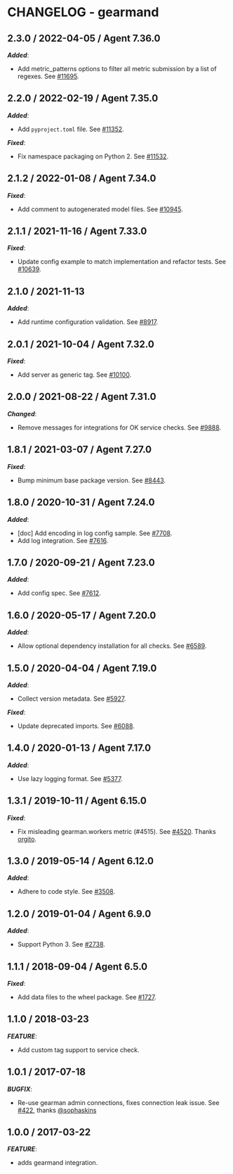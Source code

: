 # CHANGELOG - gearmand

## 2.3.0 / 2022-04-05 / Agent 7.36.0

***Added***: 

* Add metric_patterns options to filter all metric submission by a list of regexes. See [#11695](https://github.com/DataDog/integrations-core/pull/11695).


## 2.2.0 / 2022-02-19 / Agent 7.35.0

***Added***: 

* Add `pyproject.toml` file. See [#11352](https://github.com/DataDog/integrations-core/pull/11352).

***Fixed***: 

* Fix namespace packaging on Python 2. See [#11532](https://github.com/DataDog/integrations-core/pull/11532).


## 2.1.2 / 2022-01-08 / Agent 7.34.0

***Fixed***: 

* Add comment to autogenerated model files. See [#10945](https://github.com/DataDog/integrations-core/pull/10945).


## 2.1.1 / 2021-11-16 / Agent 7.33.0

***Fixed***: 

* Update config example to match implementation and refactor tests. See [#10639](https://github.com/DataDog/integrations-core/pull/10639).


## 2.1.0 / 2021-11-13

***Added***: 

* Add runtime configuration validation. See [#8917](https://github.com/DataDog/integrations-core/pull/8917).


## 2.0.1 / 2021-10-04 / Agent 7.32.0

***Fixed***: 

* Add server as generic tag. See [#10100](https://github.com/DataDog/integrations-core/pull/10100).


## 2.0.0 / 2021-08-22 / Agent 7.31.0

***Changed***: 

* Remove messages for integrations for OK service checks. See [#9888](https://github.com/DataDog/integrations-core/pull/9888).


## 1.8.1 / 2021-03-07 / Agent 7.27.0

***Fixed***: 

* Bump minimum base package version. See [#8443](https://github.com/DataDog/integrations-core/pull/8443).


## 1.8.0 / 2020-10-31 / Agent 7.24.0

***Added***: 

* [doc] Add encoding in log config sample. See [#7708](https://github.com/DataDog/integrations-core/pull/7708).
* Add log integration. See [#7616](https://github.com/DataDog/integrations-core/pull/7616).


## 1.7.0 / 2020-09-21 / Agent 7.23.0

***Added***: 

* Add config spec. See [#7612](https://github.com/DataDog/integrations-core/pull/7612).


## 1.6.0 / 2020-05-17 / Agent 7.20.0

***Added***: 

* Allow optional dependency installation for all checks. See [#6589](https://github.com/DataDog/integrations-core/pull/6589).


## 1.5.0 / 2020-04-04 / Agent 7.19.0

***Added***: 

* Collect version metadata. See [#5927](https://github.com/DataDog/integrations-core/pull/5927).

***Fixed***: 

* Update deprecated imports. See [#6088](https://github.com/DataDog/integrations-core/pull/6088).


## 1.4.0 / 2020-01-13 / Agent 7.17.0

***Added***: 

* Use lazy logging format. See [#5377](https://github.com/DataDog/integrations-core/pull/5377).


## 1.3.1 / 2019-10-11 / Agent 6.15.0

***Fixed***: 

* Fix misleading gearman.workers metric (#4515). See [#4520](https://github.com/DataDog/integrations-core/pull/4520). Thanks [orgito](https://github.com/orgito).


## 1.3.0 / 2019-05-14 / Agent 6.12.0

***Added***: 

* Adhere to code style. See [#3508](https://github.com/DataDog/integrations-core/pull/3508).


## 1.2.0 / 2019-01-04 / Agent 6.9.0

***Added***: 

* Support Python 3. See [#2738](https://github.com/DataDog/integrations-core/pull/2738).


## 1.1.1 / 2018-09-04 / Agent 6.5.0

***Fixed***: 

* Add data files to the wheel package. See [#1727](https://github.com/DataDog/integrations-core/pull/1727).


## 1.1.0 / 2018-03-23

***FEATURE***: 

* Add custom tag support to service check.


## 1.0.1 / 2017-07-18

***BUGFIX***: 

* Re-use gearman admin connections, fixes connection leak issue. See [#422](https://github.com/DataDog/integrations-core/issues/422), thanks [@sophaskins](https://github.com/sophaskins)


## 1.0.0 / 2017-03-22

***FEATURE***: 

* adds gearmand integration.


